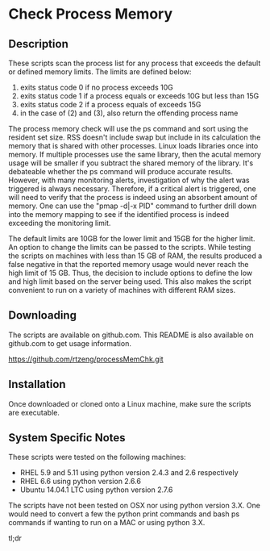 Check Process Memory
====================

Description
-----------

These scripts scan the process list for any process that exceeds the default or
defined memory limits.  The limits are defined below: 
  1. exits status code 0 if no process exceeds 10G
  2. exits status code 1 if a process equals or exceeds 10G but less than 15G
  3. exits status code 2 if a process equals of exceeds 15G
  4. in the case of (2) and (3), also return the offending process name

The process memory check will use the ps command and sort using the resident
set size. RSS doesn't include swap but include in its calculation the memory
that is shared with other processes. Linux loads libraries once into memory.
If multiple processes use the same library, then the acutal memory usage will
be smaller if you subtract the shared memory of the library. It's debateable
whether the ps command will produce accurate results. However, with many
monitoring alerts, investigation of why the alert was triggered is always
necessary. Therefore, if a critical alert is triggered, one will need to 
verify that the process is indeed using an absorbent amount of memory. One can
use the "pmap -d|-x PID" command to further drill down into the memory mapping
to see if the identified process is indeed exceeding the monitoring limit.

The default limits are 10GB for the lower limit and 15GB for the higher limit.
An option to change the limits can be passed to the scripts. While testing the
scripts on machines with less than 15 GB of RAM, the results produced a false
negative in that the reported memory usage would never reach the high limit of
15 GB. Thus, the decision to include options to define the low and high limit
based on the server being used. This also makes the script convenient to run on
a variety of machines with different RAM sizes.


Downloading
-----------

The scripts are available on github.com.  This README is also available on 
github.com to get usage information.

  https://github.com/rtzeng/processMemChk.git


Installation
------------

Once downloaded or cloned onto a Linux machine, make sure the scripts are
executable.  

System Specific Notes
---------------------

These scripts were tested on the following machines:
  * RHEL 5.9 and 5.11 using python version 2.4.3 and 2.6 respectively
  * RHEL 6.6 using python version 2.6.6
  * Ubuntu 14.04.1 LTC using python version 2.7.6

The scripts have not been tested on OSX nor using python version 3.X. One would
need to convert a few the python print commands and bash ps commands if wanting
to run on a MAC or using python 3.X.

tl;dr
